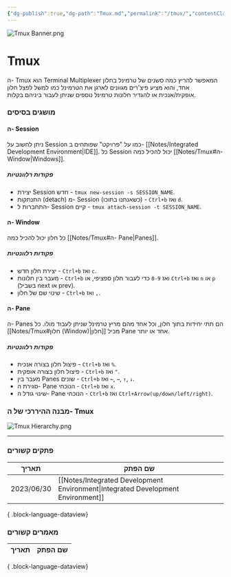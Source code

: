 ```yaml
---
{"dg-publish":true,"dg-path":"Tmux.md","permalink":"/tmux/","contentClasses":"rtl"}
---
```




![Tmux Banner.png](/img/user/Assets/Banners/Tmux%20Banner.png)

# Tmux
ה- Tmux הוא Terminal Multiplexer המאפשר להריץ כמה סשנים של טרמינל בחלון אחד, והוא מציע פיצ'רים מגוונים לארגן את הטרמינל כמו למשל לפצל חלון אופקית/אנכית או להגדיר חלונות טרמינל נוספים שניתן לעבור ביניהם בקלות.

### מושגים בסיסים

#### ה- Session
ניתן לחשוב על Session כמו על "פרויקט" שפותחים ב- [[Notes/Integrated Development Environment\|IDE]]. כל Session יכול להכיל כמה [[Notes/Tmux#ה- Window\|Windows]].

##### פקודות רלוונטיות
- יצירת Session חדש - `tmux new-session -s SESSION_NAME`.
- התנתקות (detach) מ- Session (כשאנחנו בתוכו) - `Ctrl+b` ואז `d`.
- התחברות ל- Session קיים - `tmux attach-session -t SESSION_NAME`.

#### ה- Window
כל חלון יכול להכיל כמה [[Notes/Tmux#ה- Pane\|Panes]].

##### פקודות רלוונטיות
- יצירת חלון חדש - `Ctrl+b` ואז `c`.
- מעבר בין חלונות - `Ctrl+b` ואז `0-9` כדי לעבור חלון ספציפי, או `Ctrl+b` ואז `n` או `p` (בשביל next או prev).
- שינוי שם של חלון - `Ctrl+b` ואז `,`.

#### ה- Pane
ה- Panes הם תתי יחידות בתוך חלון, וכל אחד מהם מריץ טרמינל שניתן לעבוד מולו. כל [[Notes/Tmux#חלון (Window)\|חלון]] מכיל Pane אחד או יותר.

##### פקודות רלוונטיות
- פיצול חלון בצורה אנכית - `Ctrl+b` ואז `%`.
- פיצול חלון בצורה אופקית - `Ctrl+b` ואז `"`.
- מעבר בין Panes שונים - `Ctrl+b` ואז `←`, `→`, `↑`, `↓`.
- סגירת ה- Pane הנוכחי - `Ctrl+b` ואז `x`.
- שינוי גודל ה- Pane הנוכחי - `Ctrl+b` ואז `Ctrl+Arrow(up/down/left/right)`.

### מבנה ההיררכי של ה- Tmux
![Tmux Hierarchy.png](/img/user/Assets/Tmux%20Hierarchy.png)

 

--- 

### פתקים קשורים

| תאריך      | שם הפתק                                                                             |
| ---------- | ----------------------------------------------------------------------------------- |
| 2023/06/30 | [[Notes/Integrated Development Environment\|Integrated Development Environment]] |

{ .block-language-dataview}

### מאמרים קשורים
| תאריך | שם הפתק |
| ----- | ------- |

{ .block-language-dataview}



 